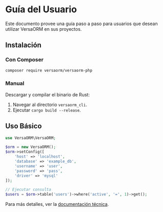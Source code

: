 # Guía del Usuario

Este documento provee una guía paso a paso para usuarios que desean utilizar VersaORM en sus proyectos.

## Instalación

### Con Composer

```bash
composer require versaorm/versaorm-php
```

### Manual

Descargar y compilar el binario de Rust:
   1. Navegar al directorio `versaorm_cli`.
   2. Ejecutar `cargo build --release`.

## Uso Básico

```php
use VersaORM\VersaORM;

$orm = new VersaORM();
$orm->setConfig([
    'host' => 'localhost',
    'database' => 'example_db',
    'username' => 'user',
    'password' => 'pass',
    'driver' => 'mysql'
]);

// Ejecutar consulta
$users = $orm->table('users')->where('active', '=', 1)->get();
```

Para más detalles, ver la [documentación técnica](../dev/developer-guide.md).
